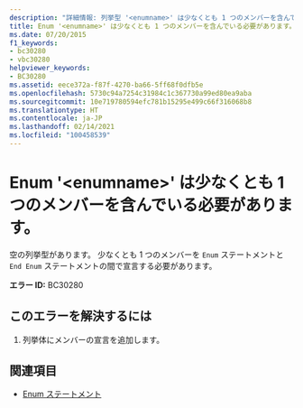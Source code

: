 ```yaml
---
description: "詳細情報: 列挙型 '<enumname>' は少なくとも 1 つのメンバーを含んでいる必要があります"
title: Enum '<enumname>' は少なくとも 1 つのメンバーを含んでいる必要があります。
ms.date: 07/20/2015
f1_keywords:
- bc30280
- vbc30280
helpviewer_keywords:
- BC30280
ms.assetid: eece372a-f87f-4270-ba66-5ff68f0dfb5e
ms.openlocfilehash: 5730c94a7254c31984c1c367730a99ed80ea9aba
ms.sourcegitcommit: 10e719780594efc781b15295e499c66f316068b8
ms.translationtype: HT
ms.contentlocale: ja-JP
ms.lasthandoff: 02/14/2021
ms.locfileid: "100458539"
---
```

# <a name="enum-enumname-must-contain-at-least-one-member"></a>Enum '\<enumname>' は少なくとも 1 つのメンバーを含んでいる必要があります。

空の列挙型があります。 少なくとも 1 つのメンバーを `Enum` ステートメントと `End Enum` ステートメントの間で宣言する必要があります。  
  
 **エラー ID:** BC30280  
  
## <a name="to-correct-this-error"></a>このエラーを解決するには  
  
1. 列挙体にメンバーの宣言を追加します。  
  
## <a name="see-also"></a>関連項目

- [Enum ステートメント](../language-reference/statements/enum-statement.md)
